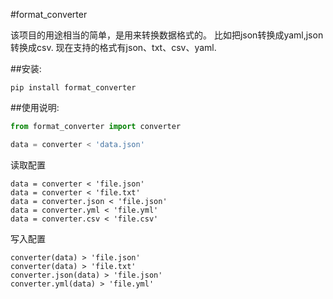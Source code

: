 #format_converter

该项目的用途相当的简单，是用来转换数据格式的。 比如把json转换成yaml,json转换成csv. 现在支持的格式有json、txt、csv、yaml.

##安装:
```
pip install format_converter
```

##使用说明:
```python
from format_converter import converter

data = converter < 'data.json'
```

读取配置
```
data = converter < 'file.json'
data = converter < 'file.txt'
data = converter.json < 'file.json'
data = converter.yml < 'file.yml'
data = converter.csv < 'file.csv'
```

写入配置
```
converter(data) > 'file.json'
converter(data) > 'file.txt'
converter.json(data) > 'file.json'
converter.yml(data) > 'file.yml'

```

